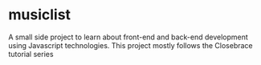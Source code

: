 # musiclist

A small side project to learn about front-end and back-end development using Javascript technologies.
This project mostly follows the Closebrace tutorial series

